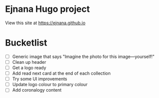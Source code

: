 # Ejnana Hugo project

View this site at https://ejnana.github.io

# Bucketlist
- [ ] Generic image that says "Imagine the photo for this image—yourself!"
- [ ] Clean up header
- [ ] Get a logo ready
- [ ] Add read next card at the end of each collection
- [ ] Try some UI improvements
- [ ] Update logo colour to primary colour
- [ ] Add coronalogy content

